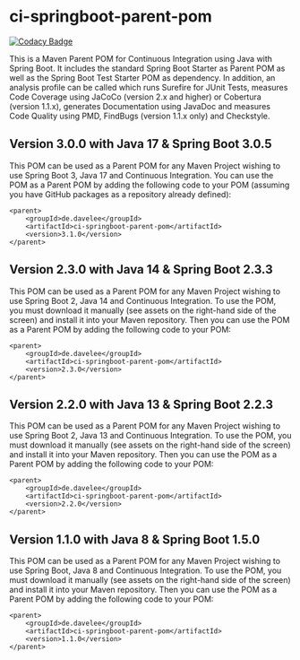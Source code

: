# ci-springboot-parent-pom

[![Codacy Badge](https://api.codacy.com/project/badge/Grade/e0665e016519416b96b6741a52bb89ec)](https://app.codacy.com/manual/dave_33/ci-springboot-parent-pom?utm_source=github.com&utm_medium=referral&utm_content=daveajlee/ci-springboot-parent-pom&utm_campaign=Badge_Grade_Dashboard)

This is a Maven Parent POM for Continuous Integration using Java with Spring Boot. It includes the standard Spring Boot Starter as Parent POM as well as the Spring Boot Test Starter POM as dependency. In addition, an analysis profile can be called which runs Surefire for JUnit Tests, measures Code Coverage using JaCoCo (version 2.x and higher) or Cobertura (version 1.1.x), generates Documentation using JavaDoc and measures Code Quality using PMD, FindBugs (version 1.1.x only) and Checkstyle.

## Version 3.0.0 with Java 17 & Spring Boot 3.0.5
This POM can be used as a Parent POM for any Maven Project wishing to use Spring Boot 3, Java 17 and Continuous Integration. You can use the POM as a Parent POM by adding the following code to your POM (assuming you have GitHub packages as a repository already defined):

```
<parent>
	<groupId>de.davelee</groupId>
	<artifactId>ci-springboot-parent-pom</artifactId>
	<version>3.1.0</version>
</parent>
```

## Version 2.3.0 with Java 14 & Spring Boot 2.3.3
This POM can be used as a Parent POM for any Maven Project wishing to use Spring Boot 2, Java 14 and Continuous Integration. To use the POM, you must download it manually (see assets on the right-hand side of the screen) and install it into your Maven repository. Then you can use the POM as a Parent POM by adding the following code to your POM:

```
<parent>
	<groupId>de.davelee</groupId>
	<artifactId>ci-springboot-parent-pom</artifactId>
	<version>2.3.0</version>
</parent>
```

## Version 2.2.0 with Java 13 & Spring Boot 2.2.3
This POM can be used as a Parent POM for any Maven Project wishing to use Spring Boot 2, Java 13 and Continuous Integration. To use the POM, you must download it manually (see assets on the right-hand side of the screen) and install it into your Maven repository. Then you can use the POM as a Parent POM by adding the following code to your POM:

```
<parent>
	<groupId>de.davelee</groupId>
	<artifactId>ci-springboot-parent-pom</artifactId>
	<version>2.2.0</version>
</parent>
```

## Version 1.1.0 with Java 8 & Spring Boot 1.5.0
This POM can be used as a Parent POM for any Maven Project wishing to use Spring Boot, Java 8 and Continuous Integration. To use the POM, you must download it manually (see assets on the right-hand side of the screen) and install it into your Maven repository. Then you can use the POM as a Parent POM by adding the following code to your POM:

```
<parent>
	<groupId>de.davelee</groupId>
	<artifactId>ci-springboot-parent-pom</artifactId>
	<version>1.1.0</version>
</parent>
```
